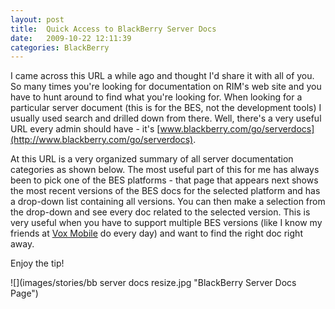 ```yaml
---
layout: post
title:  Quick Access to BlackBerry Server Docs
date:   2009-10-22 12:11:39
categories: BlackBerry
---
```

I came across this URL a while ago and thought I'd share it with all of you. So many times you're looking for documentation on RIM's web site and you have to hunt around to find what you're looking for. When looking for a particular server document (this is for the BES, not the development tools) I usually used search and drilled down from there. Well, there's a very useful URL every admin should have - it's [www.blackberry.com/go/serverdocs](http://www.blackberry.com/go/serverdocs).

At this URL is a very organized summary of all server documentation categories as shown below. The most useful part of this for me has always been to pick one of the BES platforms - that page that appears next shows the most recent versions of the BES docs for the selected platform and has a drop-down list containing all versions. You can then make a selection from the drop-down and see every doc related to the selected version. This is very useful when you have to support multiple BES versions (like I know my friends at [Vox Mobile](http://www.voxmobile.com/) do every day) and want to find the right doc right away.

Enjoy the tip!

![](images/stories/bb server docs resize.jpg "BlackBerry Server Docs Page")
